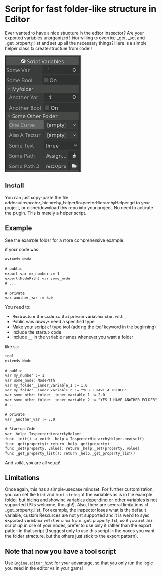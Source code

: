 # Script for fast folder-like structure in Editor

Ever wanted to have a nice structure in the editor inspector? Are your exported variables unorganized? Not willing to override \_get, \_set and \_get_property_list and set up all the necessary things? Here is a simple helper class to create structure from code!!

![showcase](/screenshot.png?raw=true "Example of folder-like structure")

## Install

You can just copy-paste the file addons/inspector_hierarchy_helper/InspectorHierarchyHelper.gd to your project, or clone/download this repo into your project. No need to activate the plugin. This is merely a helper script.

## Example

See the example folder for a more comprehensive example.

if your code was:

```gdscript
extends Node

# public
export var my_number := 1
export(NodePath) var some_node
# ...

# private
var another_var := 5.0
```

You need to:

- Restructure the code so that private variables start with \_
- Public vars _always_ need a specified type
- Make your script of type tool (adding the _tool_ keyword in the beginning)
- Include the startup code
- Include `__` in the variable names whenever you want a folder

like so:

```gdscript
tool
extends Node

# public
var my_number := 1
var some_node: NodePath
var my_folder__inner_variable_1 := 1.0
var my_folder__inner_variable_2 := "YES I HAVE A FOLDER"
var some_other_folder__inner_variable_1 := 2.0
var some_other_folder__inner_variable_2 := "YES I HAVE ANOTHER FOLDER"
# ...

# private
var _another_var := 5.0

# Startup Code
var _help: InspectorHierarchyHelper
func _init() -> void: _help = InspectorHierarchyHelper.new(self)
func _get(property): return _help._get(property)
func _set(property, value): return _help._set(property, value)
func _get_property_list(): return _help._get_property_list()

```

And voilá, you are all setup!

## Limitations

Once again, this has a simple-usecase mindset. For further customization, you can set the `hint` and `hint_string` of the variables as is in the example folder, but hiding and showing variables depending on other variables is not supported (PRs welcome, though!).
Also, there are several limitations of \_get_property_list. For example, the inspector loses what is the default variable, custom Resources are not yet supported and it is weird to sync exported variables with the ones from \_get_property_list, so if you set this script up in one of your nodes, prefer to use only it rather than the export patten in that script (I suggest only to use this script in the nodes you want the folder structure, but the others just stick to the export pattern).

## Note that now you have a tool script

Use `Engine.editor_hint` for your advantage, so that you only run the logic you need in the editor vs in your game!
